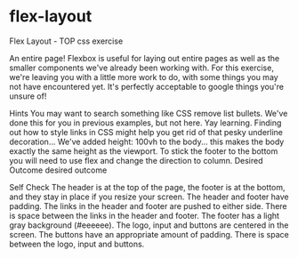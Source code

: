 # flex-layout
Flex Layout - TOP css exercise

An entire page!
Flexbox is useful for laying out entire pages as well as the smaller components we've already been working with. For this exercise, we're leaving you with a little more work to do, with some things you may not have encountered yet. It's perfectly acceptable to google things you're unsure of!

Hints
You may want to search something like CSS remove list bullets. We've done this for you in previous examples, but not here. Yay learning.
Finding out how to style links in CSS might help you get rid of that pesky underline decoration...
We've added height: 100vh to the body... this makes the body exactly the same height as the viewport. To stick the footer to the bottom you will need to use flex and change the direction to column.
Desired Outcome
desired outcome

Self Check
The header is at the top of the page, the footer is at the bottom, and they stay in place if you resize your screen.
The header and footer have padding.
The links in the header and footer are pushed to either side.
There is space between the links in the header and footer.
The footer has a light gray background (#eeeeee).
The logo, input and buttons are centered in the screen.
The buttons have an appropriate amount of padding.
There is space between the logo, input and buttons.

